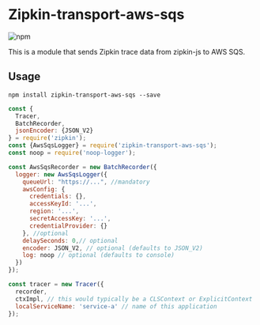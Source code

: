 # Zipkin-transport-aws-sqs

![npm](https://img.shields.io/npm/dm/zipkin-transport-aws-sqs.svg)

This is a module that sends Zipkin trace data from zipkin-js to AWS SQS.

## Usage

`npm install zipkin-transport-aws-sqs --save`

```javascript
const {
  Tracer,
  BatchRecorder,
  jsonEncoder: {JSON_V2}
} = require('zipkin');
const {AwsSqsLogger} = require('zipkin-transport-aws-sqs');
const noop = require('noop-logger');

const AwsSqsRecorder = new BatchRecorder({
  logger: new AwsSqsLogger({
    queueUrl: "https://...", //mandatory
    awsConfig: {
      credentials: {},
      accessKeyId: '...',
      region: '...',
      secretAccessKey: '...',
      credentialProvider: {}
    }, //optional
    delaySeconds: 0,// optional
    encoder: JSON_V2, // optional (defaults to JSON_V2)
    log: noop // optional (defaults to console)
  })
});

const tracer = new Tracer({
  recorder,
  ctxImpl, // this would typically be a CLSContext or ExplicitContext
  localServiceName: 'service-a' // name of this application
});
```

